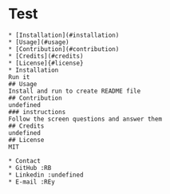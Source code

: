 # Test
    
    * [Installation](#installation)
    * [Usage](#usage)
    * [Contribution](#contribution)
    * [Credits](#credits)
    * [License]{#license}
    * Installation
    Run it
    ## Usage
    Install and run to create README file
    ## Contribution
    undefined
    ### instructions
    Follow the screen questions and answer them
    ## Credits
    undefined
    ## License
    MIT

    * Contact
    * GitHub :RB
    * Linkedin :undefined
    * E-mail :REy